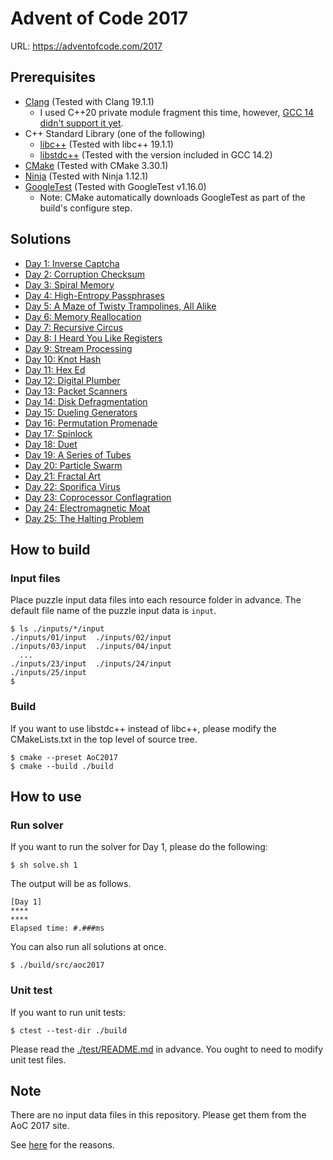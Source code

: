 # Advent of Code 2017

URL: https://adventofcode.com/2017

## Prerequisites

* [Clang](https://clang.llvm.org/) (Tested with Clang 19.1.1)
  - I used C++20 private module fragment this time, however, [GCC 14 didn't support it yet](https://gcc.gnu.org/onlinedocs/gcc-14.2.0/gcc/C_002b_002b-Modules.html).
* C++ Standard Library (one of the following)
  - [libc++](https://libcxx.llvm.org/) (Tested with libc++ 19.1.1)
  - [libstdc++](https://gcc.gnu.org/onlinedocs/libstdc++/) (Tested with the version included in GCC 14.2)
* [CMake](https://cmake.org/) (Tested with CMake 3.30.1)
* [Ninja](https://ninja-build.org/) (Tested with Ninja 1.12.1)
* [GoogleTest](https://github.com/google/googletest) (Tested with GoogleTest v1.16.0)
  - Note: CMake automatically downloads GoogleTest as part of the build's configure step.

## Solutions

* [Day 1: Inverse Captcha](./src/day01.cpp)
* [Day 2: Corruption Checksum](./src/day02.cpp)
* [Day 3: Spiral Memory](./src/day03.cpp)
* [Day 4: High-Entropy Passphrases](./src/day04.cpp)
* [Day 5: A Maze of Twisty Trampolines, All Alike](./src/day05.cpp)
* [Day 6: Memory Reallocation](./src/day06.cpp)
* [Day 7: Recursive Circus](./src/day07.cpp)
* [Day 8: I Heard You Like Registers](./src/day08.cpp)
* [Day 9: Stream Processing](./src/day09.cpp)
* [Day 10: Knot Hash](./src/day10.cpp)
* [Day 11: Hex Ed](./src/day11.cpp)
* [Day 12: Digital Plumber](./src/day12.cpp)
* [Day 13: Packet Scanners](./src/day13.cpp)
* [Day 14: Disk Defragmentation](./src/day14.cpp)
* [Day 15: Dueling Generators](./src/day15.cpp)
* [Day 16: Permutation Promenade](./src/day16.cpp)
* [Day 17: Spinlock](./src/day17.cpp)
* [Day 18: Duet](./src/day18.cpp)
* [Day 19: A Series of Tubes](./src/day19.cpp)
* [Day 20: Particle Swarm](./src/day20.cpp)
* [Day 21: Fractal Art](./src/day21.cpp)
* [Day 22: Sporifica Virus](./src/day22.cpp)
* [Day 23: Coprocessor Conflagration](./src/day23.cpp)
* [Day 24: Electromagnetic Moat](./src/day24.cpp)
* [Day 25: The Halting Problem](./src/day25.cpp)

## How to build

### Input files
Place puzzle input data files into each resource folder in advance.
The default file name of the puzzle input data is `input`.

```console
$ ls ./inputs/*/input
./inputs/01/input  ./inputs/02/input
./inputs/03/input  ./inputs/04/input
  ...
./inputs/23/input  ./inputs/24/input
./inputs/25/input
$
```

### Build
If you want to use libstdc++ instead of libc++, please modify the CMakeLists.txt in the top level of source tree.

```console
$ cmake --preset AoC2017
$ cmake --build ./build
```

## How to use

### Run solver
If you want to run the solver for Day 1, please do the following:

```console
$ sh solve.sh 1
```

The output will be as follows.

```console
[Day 1]
****
****
Elapsed time: #.###ms
```

You can also run all solutions at once.

```console
$ ./build/src/aoc2017
```

### Unit test
If you want to run unit tests:

```console
$ ctest --test-dir ./build
```

Please read the [./test/README.md](./test/README.md) in advance. You ought to need to modify unit test files.

## Note

There are no input data files in this repository.
Please get them from the AoC 2017 site.

See [here](https://adventofcode.com/about#faq_copying) for the reasons.
